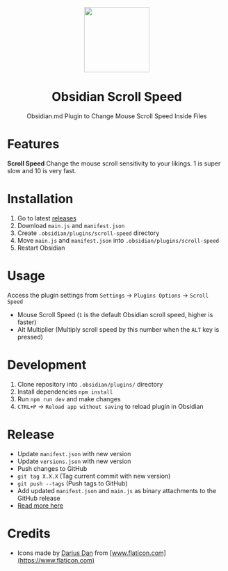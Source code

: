 <div align="center">
  <a href="https://github.com/flolu/obsidian-scroll-speed">
    <img width="150px" height="auto" src="./.github/mouse.png" />
  </a>
  <br>
  <h1>Obsidian Scroll Speed</h1>
  <p> Obsidian.md Plugin to Change Mouse Scroll Speed Inside Files </p>
</div>

# Features

**Scroll Speed**
Change the mouse scroll sensitivity to your likings. 1 is super slow and 10 is very fast.

# Installation

1. Go to latest [releases](https://github.com/flolu/obsidian-scroll-speed/releases/latest)
2. Download `main.js` and `manifest.json`
3. Create `.obsidian/plugins/scroll-speed` directory
4. Move `main.js` and `manifest.json` into `.obsidian/plugins/scroll-speed`
5. Restart Obsidian

# Usage

Access the plugin settings from `Settings` -> `Plugins Options` -> `Scroll Speed`

- Mouse Scroll Speed (`1` is the default Obsidian scroll speed, higher is faster)
- Alt Multiplier (Multiply scroll speed by this number when the `ALT` key is pressed)

# Development

1. Clone repository into `.obsidian/plugins/` directory
2. Install dependencies `npm install`
3. Run `npm run dev` and make changes
4. `CTRL+P` -> `Reload app without saving` to reload plugin in Obsidian

# Release

- Update `manifest.json` with new version
- Update `versions.json` with new version
- Push changes to GitHub
- `git tag X.X.X` (Tag current commit with new version)
- `git push --tags` (Push tags to GitHub)
- Add updated `manifest.json` and `main.js` as binary attachments to the GitHub release
- [Read more here](https://github.com/obsidianmd/obsidian-sample-plugin#releasing-new-releases)

# Credits

- Icons made by [Darius Dan](https://www.flaticon.com/authors/darius-dan) from [www.flaticon.com](https://www.flaticon.com)
